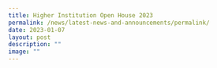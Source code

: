 ```yaml
---
title: Higher Institution Open House 2023
permalink: /news/latest-news-and-announcements/permalink/
date: 2023-01-07
layout: post
description: ""
image: ""
---
```

